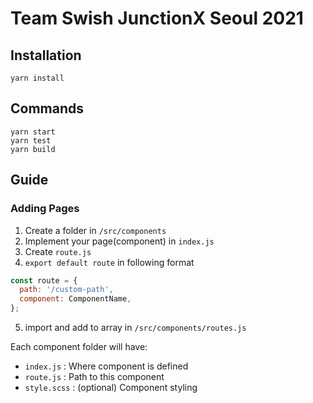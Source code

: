 # Team Swish JunctionX Seoul 2021

## Installation

```
yarn install
```

## Commands

```
yarn start
yarn test
yarn build
```

## Guide

### Adding Pages

1. Create a folder in `/src/components`
2. Implement your page(component) in `index.js`
3. Create `route.js`
4. `export default route` in following format

```js
const route = {
  path: '/custom-path',
  component: ComponentName,
};
```

5. import and add to array in `/src/components/routes.js`

Each component folder will have:

- `index.js` : Where component is defined
- `route.js` : Path to this component
- `style.scss` : (optional) Component styling
